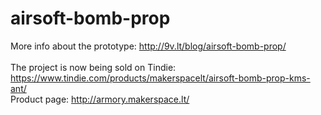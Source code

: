 # airsoft-bomb-prop
More info about the prototype: http://9v.lt/blog/airsoft-bomb-prop/ \
\
The project is now being sold on Tindie: https://www.tindie.com/products/makerspacelt/airsoft-bomb-prop-kms-ant/ \
Product page: http://armory.makerspace.lt/
